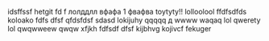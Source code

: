 idsffssf
hetgit fd f 
лолддлл
вфафа
1
фвафва
toytyty!!
lolloolool
ffdfsdfds
koloako
fdfs
dfsf
qfdsfdsf
sdasd
lokijuhy
qqqqq
д
wwww
waqaq
lol
qwerety
lol
qwqwweew
qwqw
xfjkh
fdfsdf
dfsf
kijbhvg
kojivcf
fekuger
